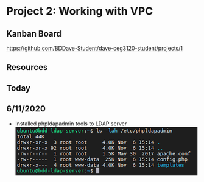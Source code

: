 # Project 2:  Working with VPC

## Kanban Board
https://github.com/BDDave-Student/dave-ceg3120-student/projects/1

## Resources

## Today

## 6/11/2020
- Installed phpldapadmin tools to LDAP server  
![phpldapadmin install](images/project2-phpldapadmins-install.PNG)
